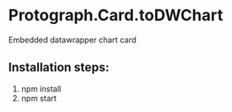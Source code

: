 # Protograph.Card.toDWChart

Embedded datawrapper chart card

## Installation steps:
1) npm install
2) npm start